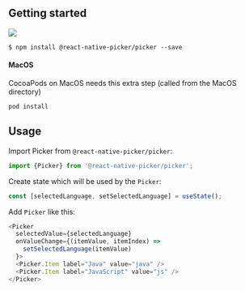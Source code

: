 


## Getting started

![](https://global.discourse-cdn.com/twitter/original/3X/6/f/6f0aa55a015f6b4cfabc51016b3c665a59925ebe.gif)

`$ npm install @react-native-picker/picker --save`


#### MacOS
CocoaPods on MacOS needs this extra step (called from the MacOS directory)

```
pod install
```



## Usage

Import Picker from `@react-native-picker/picker`:

```javascript
import {Picker} from '@react-native-picker/picker';
```

Create state which will be used by the `Picker`:

```javascript
const [selectedLanguage, setSelectedLanguage] = useState();
```

Add `Picker` like this:

```javascript
<Picker
  selectedValue={selectedLanguage}
  onValueChange={(itemValue, itemIndex) =>
    setSelectedLanguage(itemValue)
  }>
  <Picker.Item label="Java" value="java" />
  <Picker.Item label="JavaScript" value="js" />
</Picker>
```



